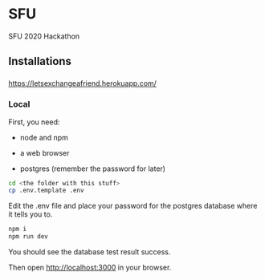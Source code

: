 # SFU
SFU 2020 Hackathon 

## Installations

###

https://letsexchangeafriend.herokuapp.com/

### Local

First, you need:

- node and npm

- a web browser

- postgres (remember the password for later)

```bash
cd <the folder with this stuff>
cp .env.template .env
```

Edit the .env file and place your password for the postgres database where it tells you to.

```bash
npm i
npm run dev
```

You should see the database test result success.

Then open <http://localhost:3000> in your browser.
